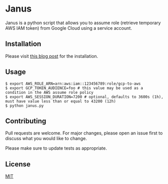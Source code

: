 # Janus

Janus is a python script that allows you to assume role (retrieve temporary AWS IAM token) from Google Cloud using a service account.

## Installation

Please visit [this blog post](https://www.doit-intl.com/assume-an-aws-role-from-a-google-cloud-without-using-iam-keys/) for the installation.

## Usage

```shell
$ export AWS_ROLE_ARN=arn:aws:iam::123456789:role/gcp-to-aws
$ export GCP_TOKEN_AUDIENCE=foo # this value may be used as a condition in the AWS assume role policy
$ export AWS_SESSION_DURATION=7200 # optional, defaults to 3600s (1h), must have value less than or equal to 43200 (12h)
$ python janus.py
```

## Contributing
Pull requests are welcome. For major changes, please open an issue first to discuss what you would like to change.

Please make sure to update tests as appropriate.

## License
[MIT](https://choosealicense.com/licenses/mit/)

